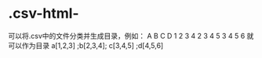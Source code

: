 # .csv-html-
可以将.csv中的文件分类并生成目录，例如：
A B C D
1 2 3 4
2 3 4 5
3 4 5 6
就可以作为目录
a[1,2,3] ;b[2,3,4]; c[3,4,5] ;d[4,5,6]
